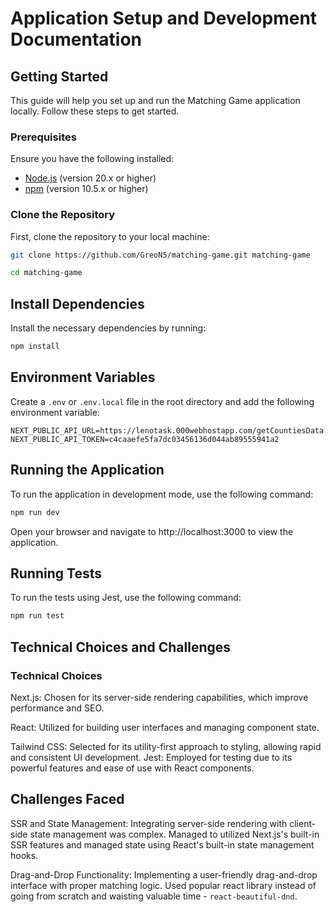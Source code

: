 # Application Setup and Development Documentation

## Getting Started

This guide will help you set up and run the Matching Game application locally. Follow these steps to get started.

### Prerequisites

Ensure you have the following installed:

- [Node.js](https://nodejs.org/en/) (version 20.x or higher)
- [npm](https://www.npmjs.com/get-npm) (version 10.5.x or higher)

### Clone the Repository

First, clone the repository to your local machine:

```bash
git clone https://github.com/GreoN5/matching-game.git matching-game
```
```bash
cd matching-game
```

## Install Dependencies
Install the necessary dependencies by running:
```bash
npm install
```

## Environment Variables
Create a `.env` or `.env.local` file in the root directory and add the following environment variable:
```env
NEXT_PUBLIC_API_URL=https://lenotask.000webhostapp.com/getCountiesData
NEXT_PUBLIC_API_TOKEN=c4caaefe5fa7dc03456136d044ab89555941a2
```

## Running the Application
To run the application in development mode, use the following command:
```bash
npm run dev
```
Open your browser and navigate to http://localhost:3000 to view the application.

## Running Tests
To run the tests using Jest, use the following command:
```bash
npm run test
```

## Technical Choices and Challenges
### Technical Choices
Next.js: Chosen for its server-side rendering capabilities, which improve performance and SEO.

React: Utilized for building user interfaces and managing component state.

Tailwind CSS: Selected for its utility-first approach to styling, allowing rapid and consistent UI development.
Jest: Employed for testing due to its powerful features and ease of use with React components.


## Challenges Faced
SSR and State Management: Integrating server-side rendering with client-side state management was complex. 
Managed to utilized Next.js's built-in SSR features and managed state using React's built-in state management hooks.

Drag-and-Drop Functionality: Implementing a user-friendly drag-and-drop interface with proper matching logic.
Used popular react library instead of going from scratch and waisting valuable time - `react-beautiful-dnd`.
